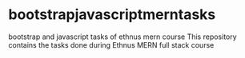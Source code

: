 # bootstrapjavascriptmerntasks
bootstrap and javascript tasks of ethnus mern course
This repository contains the tasks done during Ethnus MERN full stack course

